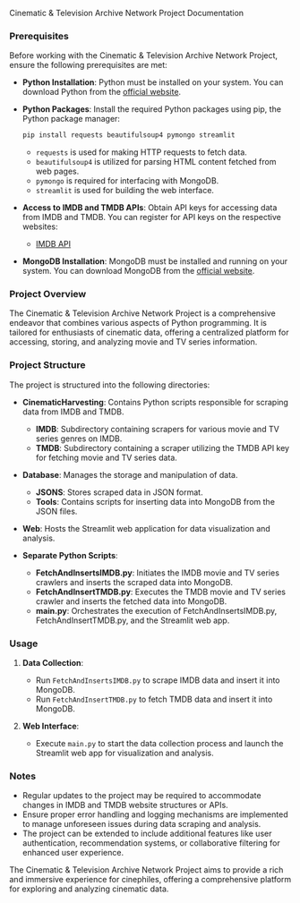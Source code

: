 Cinematic & Television Archive Network Project Documentation


### Prerequisites
Before working with the Cinematic & Television Archive Network Project, ensure the following prerequisites are met:

- **Python Installation**: Python must be installed on your system. You can download Python from the [official website](https://www.python.org/downloads/).
- **Python Packages**: Install the required Python packages using pip, the Python package manager:
    ```bash
    pip install requests beautifulsoup4 pymongo streamlit
    ```
    - `requests` is used for making HTTP requests to fetch data.
    - `beautifulsoup4` is utilized for parsing HTML content fetched from web pages.
    - `pymongo` is required for interfacing with MongoDB.
    - `streamlit` is used for building the web interface.
- **Access to IMDB and TMDB APIs**: Obtain API keys for accessing data from IMDB and TMDB. You can register for API keys on the respective websites:
    - [IMDB API](https://developer.imdb.com/)

- **MongoDB Installation**: MongoDB must be installed and running on your system. You can download MongoDB from the [official website](https://www.mongodb.com/try/download/community).

### Project Overview
The Cinematic & Television Archive Network Project is a comprehensive endeavor that combines various aspects of Python programming. It is tailored for enthusiasts of cinematic data, offering a centralized platform for accessing, storing, and analyzing movie and TV series information.

### Project Structure
The project is structured into the following directories:

- **CinematicHarvesting**: Contains Python scripts responsible for scraping data from IMDB and TMDB.
    - **IMDB**: Subdirectory containing scrapers for various movie and TV series genres on IMDB.
    - **TMDB**: Subdirectory containing a scraper utilizing the TMDB API key for fetching movie and TV series data.

- **Database**: Manages the storage and manipulation of data.
    - **JSONS**: Stores scraped data in JSON format.
    - **Tools**: Contains scripts for inserting data into MongoDB from the JSON files.

- **Web**: Hosts the Streamlit web application for data visualization and analysis.

- **Separate Python Scripts**:
    - **FetchAndInsertsIMDB.py**: Initiates the IMDB movie and TV series crawlers and inserts the scraped data into MongoDB.
    - **FetchAndInsertTMDB.py**: Executes the TMDB movie and TV series crawler and inserts the fetched data into MongoDB.
    - **main.py**: Orchestrates the execution of FetchAndInsertsIMDB.py, FetchAndInsertTMDB.py, and the Streamlit web app.

### Usage
1. **Data Collection**:
   - Run `FetchAndInsertsIMDB.py` to scrape IMDB data and insert it into MongoDB.
   - Run `FetchAndInsertTMDB.py` to fetch TMDB data and insert it into MongoDB.

2. **Web Interface**:
   - Execute `main.py` to start the data collection process and launch the Streamlit web app for visualization and analysis.

### Notes
- Regular updates to the project may be required to accommodate changes in IMDB and TMDB website structures or APIs.
- Ensure proper error handling and logging mechanisms are implemented to manage unforeseen issues during data scraping and analysis.
- The project can be extended to include additional features like user authentication, recommendation systems, or collaborative filtering for enhanced user experience.

The Cinematic & Television Archive Network Project aims to provide a rich and immersive experience for cinephiles, offering a comprehensive platform for exploring and analyzing cinematic data.
